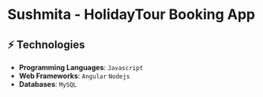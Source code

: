 # Sushmita - HolidayTour Booking App

## ⚡ Technologies

* **Programming Languages**: `Javascript` 
* **Web Frameworks**: `Angular` `Nodejs`
* **Databases**: `MySQL` 
